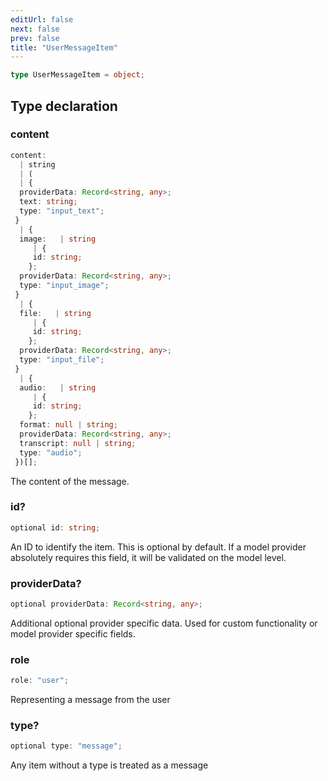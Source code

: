 ```yaml
---
editUrl: false
next: false
prev: false
title: "UserMessageItem"
---
```


```ts
type UserMessageItem = object;
```

## Type declaration

### content

```ts
content: 
  | string
  | (
  | {
  providerData: Record<string, any>;
  text: string;
  type: "input_text";
 }
  | {
  image:   | string
     | {
     id: string;
    };
  providerData: Record<string, any>;
  type: "input_image";
 }
  | {
  file:   | string
     | {
     id: string;
    };
  providerData: Record<string, any>;
  type: "input_file";
 }
  | {
  audio:   | string
     | {
     id: string;
    };
  format: null | string;
  providerData: Record<string, any>;
  transcript: null | string;
  type: "audio";
 })[];
```

The content of the message.

### id?

```ts
optional id: string;
```

An ID to identify the item. This is optional by default. If a model provider absolutely
requires this field, it will be validated on the model level.

### providerData?

```ts
optional providerData: Record<string, any>;
```

Additional optional provider specific data. Used for custom functionality or model provider
specific fields.

### role

```ts
role: "user";
```

Representing a message from the user

### type?

```ts
optional type: "message";
```

Any item without a type is treated as a message
